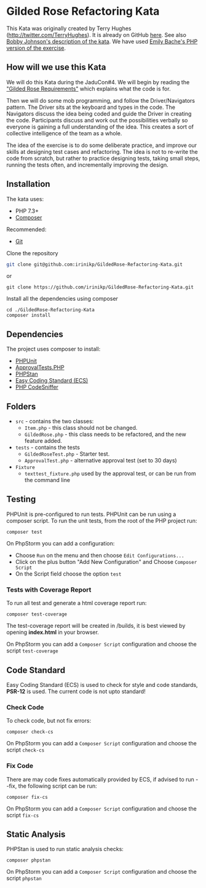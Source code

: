 # Gilded Rose Refactoring Kata

This Kata was originally created by Terry Hughes (http://twitter.com/TerryHughes). It is already on GitHub [here](https://github.com/NotMyself/GildedRose). See also [Bobby Johnson's description of the kata](http://iamnotmyself.com/2011/02/13/refactor-this-the-gilded-rose-kata/). We have used [Emily Bache's PHP version of the exercise](https://github.com/emilybache/GildedRose-Refactoring-Kata).

## How will we use this Kata

We will do this Kata during the JaduCon#4. We will begin by reading the ["Gilded Rose Requirements"](https://github.com/irinikp/GildedRose-Refactoring-Kata/tree/master/GildedRoseRequirements.md) which explains what the code is for. 

Then we will do some mob programming, and follow the Driver/Navigators pattern. The Driver sits at the keyboard and types in the code. The Navigators discuss the idea being coded and guide the Driver in creating the code. Participants discuss and work out the possibilities verbally  so everyone is gaining a full understanding of the idea. This creates a sort of collective intelligence of the team as a whole.

The idea of the exercise is to do some deliberate practice, and improve our skills at designing test cases and refactoring. The idea is not to re-write the code from scratch, but rather to practice designing tests, taking small steps, running the tests often, and incrementally improving the design. 

## Installation

The kata uses:

- PHP 7.3+
- [Composer](https://getcomposer.org)

Recommended:
- [Git](https://git-scm.com/downloads)

Clone the repository

```sh
git clone git@github.com:irinikp/GildedRose-Refactoring-Kata.git
```

or

```shell script
git clone https://github.com/irinikp/GildedRose-Refactoring-Kata.git
```

Install all the dependencies using composer

```shell script
cd ./GildedRose-Refactoring-Kata
composer install
```

## Dependencies

The project uses composer to install:

- [PHPUnit](https://phpunit.de/)
- [ApprovalTests.PHP](https://github.com/approvals/ApprovalTests.php)
- [PHPStan](https://github.com/phpstan/phpstan)
- [Easy Coding Standard (ECS)](https://github.com/symplify/easy-coding-standard) 
- [PHP CodeSniffer](https://github.com/squizlabs/PHP_CodeSniffer/wiki)

## Folders

- `src` - contains the two classes:
  - `Item.php` - this class should not be changed.
  - `GildedRose.php` - this class needs to be refactored, and the new feature added.
- `tests` - contains the tests
  - `GildedRoseTest.php` - Starter test.
  - `ApprovalTest.php` - alternative approval test (set to 30 days)
- `Fixture`
  - `texttest_fixture.php` used by the approval test, or can be run from the command line

## Testing

PHPUnit is pre-configured to run tests. PHPUnit can be run using a composer script. To run the unit tests, from the
 root of the PHP project run:

```shell script
composer test
```

On PhpStorm you can add a configuration:
 * Choose `Run` on the menu and then choose `Edit Configurations...`
 * Click on the plus button "Add New Configuration" and Choose `Composer Script`
 * On the Script field choose the option `test`

### Tests with Coverage Report

To run all test and generate a html coverage report run:

```shell script
composer test-coverage
```

The test-coverage report will be created in /builds, it is best viewed by opening **index.html** in your browser.

On PhpStorm you can add a `Composer Script` configuration and choose the script `test-coverage`

## Code Standard

Easy Coding Standard (ECS) is used to check for style and code standards, **PSR-12** is used. The current code is not
 upto standard!

### Check Code

To check code, but not fix errors:

```shell script
composer check-cs
``` 

On PhpStorm you can add a `Composer Script` configuration and choose the script `check-cs`


### Fix Code

There are may code fixes automatically provided by ECS, if advised to run --fix, the following script can be run:

```shell script
composer fix-cs
```

On PhpStorm you can add a `Composer Script` configuration and choose the script `fix-cs`

## Static Analysis

PHPStan is used to run static analysis checks:

```shell script
composer phpstan
```

On PhpStorm you can add a `Composer Script` configuration and choose the script `phpstan`

